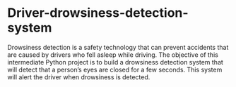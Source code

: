 # Driver-drowsiness-detection-system

Drowsiness detection is a safety technology that can prevent accidents that are caused by drivers who fell asleep while driving.
The objective of this intermediate Python project is to build a drowsiness detection system that will detect that a person’s eyes are closed for a few seconds. This system will alert the driver when drowsiness is detected.
